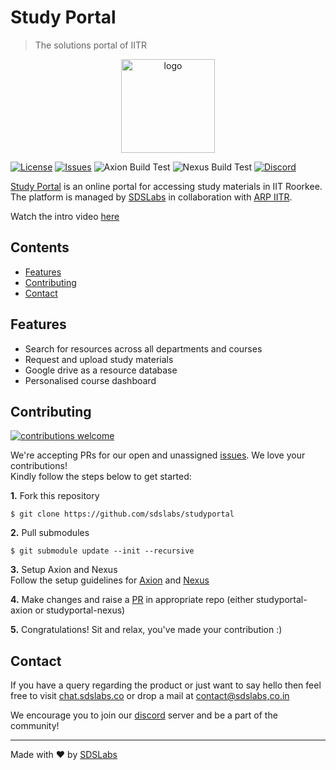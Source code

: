 # Study Portal

> The solutions portal of IITR

<p align="center">
    <img src="https://study.sdslabs.co/favicon.ico" alt="logo" height="150" />
</p>

[![License](https://img.shields.io/badge/license-MIT-blue.svg)](https://github.com/sdslabs/studyportal/blob/master/LICENSE.md) 
[![Issues](https://img.shields.io/github/issues-raw/sdslabs/studyportal)](https://github.com/sdslabs/studyportal/issues) 
![Axion Build Test](https://img.shields.io/github/workflow/status/sdslabs/studyportal-axion/Lint%20Test/master?label=Axion%20Build%20Test)
![Nexus Build Test](https://img.shields.io/github/workflow/status/sdslabs/studyportal-nexus/Python%20CI/master?label=Nexus%20Build%20Test)
[![Discord](https://img.shields.io/badge/Discord-7289DA)](https://discord.gg/ch2ZJKzfh7) 

[Study Portal](https://study.sdslabs.co) is an online portal for accessing study materials in IIT Roorkee. The platform is managed by [SDSLabs](https://sdslabs.co) in collaboration with [ARP IITR](http://arp.iitr.ac.in/).

Watch the intro video [here](https://www.facebook.com/SDSLabs/videos/410983967251810/)

## Contents

* [Features](#features)
* [Contributing](#contributing)
* [Contact](#contact)

## Features

* Search for resources across all departments and courses
* Request and upload study materials
* Google drive as a resource database
* Personalised course dashboard

## Contributing
[![contributions welcome](https://img.shields.io/badge/contributions-welcome-brightgreen.svg)](https://github.com/dwyl/esta/issues)

We're accepting PRs for our open and unassigned [issues](https://github.com/sdslabs/studyportal/issues). We love your contributions!  
Kindly follow the steps below to get started:

**1.** Fork this repository
```shell
$ git clone https://github.com/sdslabs/studyportal
```
**2.** Pull submodules
```shell
$ git submodule update --init --recursive
```
**3.** Setup Axion and Nexus   
Follow the setup guidelines for [Axion](https://github.com/sdslabs/studyportal-axion) and [Nexus](https://github.com/sdslabs/studyportal-nexus)

**4.** Make changes and raise a [PR](https://docs.github.com/en/pull-requests/collaborating-with-pull-requests/proposing-changes-to-your-work-with-pull-requests/creating-a-pull-request) in appropriate repo (either studyportal-axion or studyportal-nexus)

**5.** Congratulations! Sit and relax, you've made your contribution :)

## Contact
If you have a query regarding the product or just want to say hello then feel free to visit [chat.sdslabs.co](https://chat.sdslabs.co/) or drop a mail at [contact@sdslabs,co.in](mailto:contact@sdslabs.co.in)  

We encourage you to join our [discord](https://discord.gg/ch2ZJKzfh7) server and be a part of the community!

----

Made with :heart: by [SDSLabs](https://sdslabs.co/)